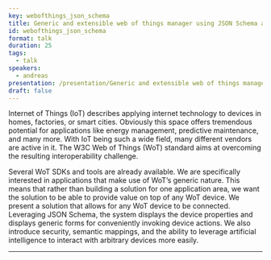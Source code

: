 ```yaml
---
key: webofthings_json_schema
title: Generic and extensible web of things manager using JSON Schema and AI
id: webofthings_json_schema
format: talk
duration: 25
tags:
  - talk
speakers:
  - andreas
presentation: /presentation/Generic and extensible web of things manager using JSON Schema and AI.pdf
draft: false
---
```


Internet of Things (IoT) describes applying internet technology to devices in homes, factories, or smart cities. Obviously this space offers tremendous potential for applications like energy management, predictive maintenance, and many more. With IoT being such a wide field, many different vendors are active in it. The W3C Web of Things (WoT) standard aims at overcoming the resulting interoperability challenge.

Several WoT SDKs and tools are already available. We are specifically interested in applications that make use of WoT’s generic nature. This means that rather than building a solution for one application area, we want the solution to be able to provide value on top of any WoT device. We present a solution that allows for any WoT device to be connected. Leveraging JSON Schema, the system displays the device properties and displays generic forms for conveniently invoking device actions. We also introduce security, semantic mappings, and the ability to leverage artificial intelligence to interact with arbitrary devices more easily.

---


